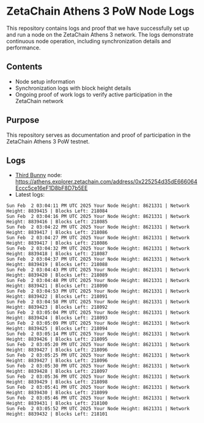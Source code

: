 # ZetaChain Athens 3 PoW Node Logs
This repository contains logs and proof that we have successfully set up and run a node on the ZetaChain Athens 3 network. The logs demonstrate continuous node operation, including synchronization details and performance.

## Contents
- Node setup information
- Synchronization logs with block height details
- Ongoing proof of work logs to verify active participation in the ZetaChain network

## Purpose
This repository serves as documentation and proof of participation in the ZetaChain Athens 3 PoW testnet.

## Logs

- [Third Bunny](https://thirdbunny.xyz/) node: https://athens.explorer.zetachain.com/address/0x225254d35dE666064Eccc5ce16eF1D8bF8D7b5EE
- Latest logs:
```
Sun Feb  2 03:04:11 PM UTC 2025 Your Node Height: 8621331 | Network Height: 8839415 | Blocks Left: 218084
Sun Feb  2 03:04:16 PM UTC 2025 Your Node Height: 8621331 | Network Height: 8839416 | Blocks Left: 218085
Sun Feb  2 03:04:22 PM UTC 2025 Your Node Height: 8621331 | Network Height: 8839417 | Blocks Left: 218086
Sun Feb  2 03:04:27 PM UTC 2025 Your Node Height: 8621331 | Network Height: 8839417 | Blocks Left: 218086
Sun Feb  2 03:04:32 PM UTC 2025 Your Node Height: 8621331 | Network Height: 8839418 | Blocks Left: 218087
Sun Feb  2 03:04:37 PM UTC 2025 Your Node Height: 8621331 | Network Height: 8839419 | Blocks Left: 218088
Sun Feb  2 03:04:43 PM UTC 2025 Your Node Height: 8621331 | Network Height: 8839420 | Blocks Left: 218089
Sun Feb  2 03:04:48 PM UTC 2025 Your Node Height: 8621331 | Network Height: 8839421 | Blocks Left: 218090
Sun Feb  2 03:04:53 PM UTC 2025 Your Node Height: 8621331 | Network Height: 8839422 | Blocks Left: 218091
Sun Feb  2 03:04:58 PM UTC 2025 Your Node Height: 8621331 | Network Height: 8839423 | Blocks Left: 218092
Sun Feb  2 03:05:04 PM UTC 2025 Your Node Height: 8621331 | Network Height: 8839424 | Blocks Left: 218093
Sun Feb  2 03:05:09 PM UTC 2025 Your Node Height: 8621331 | Network Height: 8839425 | Blocks Left: 218094
Sun Feb  2 03:05:14 PM UTC 2025 Your Node Height: 8621331 | Network Height: 8839426 | Blocks Left: 218095
Sun Feb  2 03:05:20 PM UTC 2025 Your Node Height: 8621331 | Network Height: 8839427 | Blocks Left: 218096
Sun Feb  2 03:05:25 PM UTC 2025 Your Node Height: 8621331 | Network Height: 8839427 | Blocks Left: 218096
Sun Feb  2 03:05:30 PM UTC 2025 Your Node Height: 8621331 | Network Height: 8839428 | Blocks Left: 218097
Sun Feb  2 03:05:36 PM UTC 2025 Your Node Height: 8621331 | Network Height: 8839429 | Blocks Left: 218098
Sun Feb  2 03:05:41 PM UTC 2025 Your Node Height: 8621331 | Network Height: 8839430 | Blocks Left: 218099
Sun Feb  2 03:05:46 PM UTC 2025 Your Node Height: 8621331 | Network Height: 8839431 | Blocks Left: 218100
Sun Feb  2 03:05:52 PM UTC 2025 Your Node Height: 8621331 | Network Height: 8839432 | Blocks Left: 218101
```
